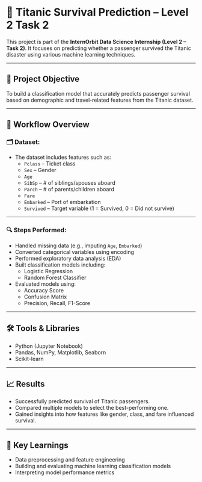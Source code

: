 # 🚢 Titanic Survival Prediction – Level 2 Task 2

This project is part of the **InternOrbit Data Science Internship (Level 2 – Task 2)**. It focuses on predicting whether a passenger survived the Titanic disaster using various machine learning techniques.

---

## 📌 Project Objective

To build a classification model that accurately predicts passenger survival based on demographic and travel-related features from the Titanic dataset.

---

## 🧠 Workflow Overview

### 🗂️ Dataset:

- The dataset includes features such as:
  - `Pclass` – Ticket class
  - `Sex` – Gender
  - `Age`
  - `SibSp` – # of siblings/spouses aboard
  - `Parch` – # of parents/children aboard
  - `Fare`
  - `Embarked` – Port of embarkation
  - `Survived` – Target variable (1 = Survived, 0 = Did not survive)

---

### 🔍 Steps Performed:

- Handled missing data (e.g., imputing `Age`, `Embarked`)
- Converted categorical variables using encoding
- Performed exploratory data analysis (EDA)
- Built classification models including:
  - Logistic Regression
  - Random Forest Classifier
- Evaluated models using:
  - Accuracy Score
  - Confusion Matrix
  - Precision, Recall, F1-Score

---

## 🛠️ Tools & Libraries

- Python (Jupyter Notebook)
- Pandas, NumPy, Matplotlib, Seaborn
- Scikit-learn

---

## 📈 Results

- Successfully predicted survival of Titanic passengers.
- Compared multiple models to select the best-performing one.
- Gained insights into how features like gender, class, and fare influenced survival.
---

## 🧠 Key Learnings

- Data preprocessing and feature engineering
- Building and evaluating machine learning classification models
- Interpreting model performance metrics

